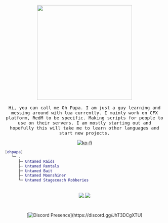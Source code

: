 <p align="center">
  <img src="https://i.imgur.com/bXtdpoU.png" width="300px">
  <br><br>
  <samp>
Hi, you can call me Oh Papa. I am just a guy learning and messing around with lua currently. I mainly work on CFX platform, RedM to be specific. Making scripts for people to use on their servers. I am mostly starting out and hopefully this will take me to learn other languages and start new projects. 

<div align="center">  
  
[![ko-fi](https://www.ko-fi.com/img/githubbutton_sm.svg)](https://ko-fi.com/ohpapa)

</div>

```lua
[ohpapa] 
   └─ .
      ├─ Untamed Raids
      ├─ Untamed Rentals
      ├─ Untamed Bait
      ├─ Untamed Moonshiner
      └─ Untamed Stagecoach Robberies 
```
    
   ##      
   <p align="center"> 
<a href="https://github.com/anuraghazra/github-readme-stats">
  <img align="center" src="https://github-readme-stats.vercel.app/api?username=OhPapaOg&hide=stars,issues&count_private=true&show_icons=true&theme=gotham"/>
</a>
<a href="https://github.com/anuraghazra/github-readme-stats">
  <img align="center" src="https://github-readme-stats.vercel.app/api/top-langs/?username=OhPapaOg&layout=compact&theme=gotham" />
</a>
     <br><br>
  <samp>

## 
<div align="center">

[![Discord Presence](https://lanyard-profile-readme.vercel.app/api/255136088501387265?theme=dark&animated=true&hideDiscrim=true&borderRadius=30px&idleMessage=Time%20flies%20after%20you%20hit%20the%20snooze%20button.)](https://discord.gg/JhT3DCgXTU)

</div>
